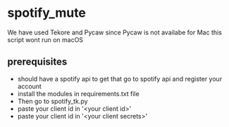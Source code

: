 # spotify_mute

We have used Tekore and Pycaw since Pycaw is not availabe for Mac this script wont run  on macOS

## prerequisites
* should have a spotify api to get that go to spotify api and register your account
* install the modules in requirements.txt file
* Then go to spotify_tk.py
* paste your client id in \'\<your client id\>\'
* paste your client id in \'\<your client secrets\>\'
